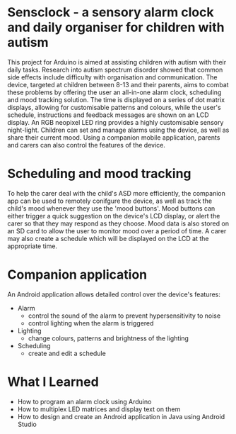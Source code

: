 # Sensclock - a sensory alarm clock and daily organiser for children with autism
This project for Arduino is aimed at assisting children with autism with their daily tasks. Research into autism spectrum disorder showed that common side effects include difficulty with organisation and communication. The device, targeted at children between 8-13 and their parents, aims to combat these problems by offering the user an all-in-one alarm clock, scheduling and mood tracking solution. 
The time is displayed on a series of dot matrix displays, allowing for customisable patterns and colours, while the user's schedule, instructions and feedback messages are shown on an LCD display. An RGB neopixel LED ring provides a highly customisable sensory night-light. Children can set and manage alarms using the device, as well as share their current mood. Using a companion mobile application, parents and carers can also control the features of the device.

# Scheduling and mood tracking
To help the carer deal with the child's ASD more efficiently, the companion app can be used to remotely conifgure the device, as well as track the child's mood whenever they use the 'mood buttons'. Mood buttons can either trigger a quick suggestion on the device's LCD display, or alert the carer so that they may respond as they choose. Mood data is also stored on an SD card to allow the user to monitor mood over a period of time. A carer may also create a schedule which will be displayed on the LCD at the appropriate time.

# Companion application
An Android application allows detailed control over the device's features:
 - Alarm
    - control the sound of the alarm to prevent hypersensitivity to noise
    - control lighting when the alarm is triggered
 - Lighting
    - change colours, patterns and brightness of the lighting
 - Scheduling
    - create and edit a schedule

# What I Learned
- How to program an alarm clock using Arduino
- How to multiplex LED matrices and display text on them
- How to design and create an Android application in Java using Android Studio
